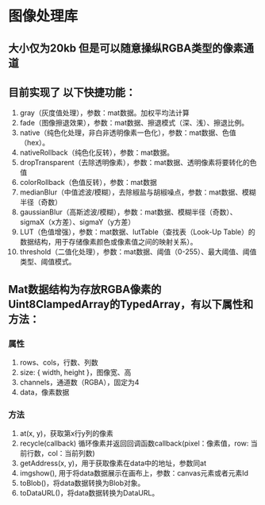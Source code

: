 # 图像处理库

## 大小仅为20kb 但是可以随意操纵RGBA类型的像素通道

## 目前实现了 以下快捷功能：

1. gray（灰度值处理），参数：mat数据。加权平均法计算
2. fade（图像擦退效果），参数：mat数据、擦退模式（深、浅）、擦退比例。
3. native（纯色化处理，非白非透明像素一色化），参数：mat数据、色值（hex）。
4. nativeRollback（纯色化反转），参数：mat数据。
5. dropTransparent（去除透明像素），参数：mat数据、透明像素将要转化的色值
6. colorRollback（色值反转），参数：mat数据
7. medianBlur（中值滤波/模糊），去除椒盐与胡椒噪点，参数：mat数据、模糊半径（奇数）
8. gaussianBlur（高斯滤波/模糊），参数：mat数据、模糊半径（奇数）、sigmaX（x方差）、sigmaY（y方差）
9. LUT（色值增强），参数：mat数据、lutTable（查找表（Look-Up Table）的数据结构，用于存储像素颜色或像素值之间的映射关系）。
10. threshold（二值化处理），参数：mat数据、阈值（0-255）、最大阈值、阈值类型、阈值模式。

## Mat数据结构为存放RGBA像素的Uint8ClampedArray的TypedArray，有以下属性和方法：
### 属性
1. rows、cols，行数、列数
2. size: { width, height }，图像宽、高
3. channels，通道数（RGBA），固定为4
4. data，像素数据
### 方法
1. at(x, y)，获取第x行y列的像素
2. recycle(callback) 循环像素并返回回调函数callback(pixel：像素值，row: 当前行数，col：当前列数)
3. getAddress(x, y)，用于获取像素在data中的地址，参数同at
4. imgshow(), 用于将data数据展示在画布上，参数：canvas元素或者元素Id
5. toBlob()，将data数据转换为Blob对象。
6. toDataURL()，将data数据转换为DataURL。